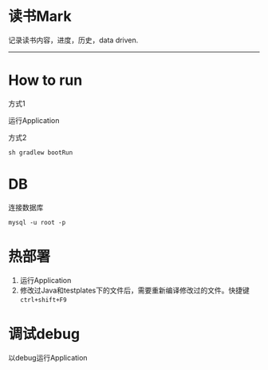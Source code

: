 读书Mark
===

记录读书内容，进度，历史，data driven.

---


# How to run
方式1  

运行Application  

方式2   
```
sh gradlew bootRun
```


# DB
连接数据库
```
mysql -u root -p
```

# 热部署
1. 运行Application
2. 修改过Java和testplates下的文件后，需要重新编译修改过的文件。快捷键`ctrl+shift+F9`


# 调试debug
以debug运行Application
